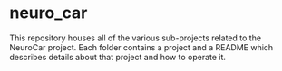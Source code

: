 # neuro_car

This repository houses all of the various sub-projects related to the NeuroCar project.
Each folder contains a project and a README which describes details about that project and how to operate it.